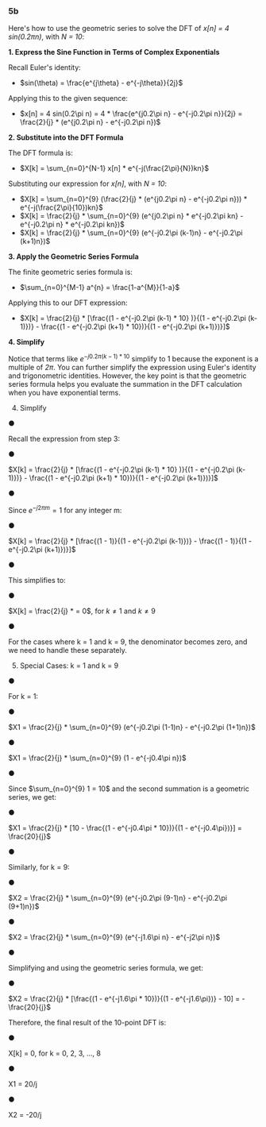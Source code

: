 
### 5b

Here's how to use the geometric series to solve the DFT of _x[n] = 4 sin(0.2πn)_, with _N = 10_:

**1. Express the Sine Function in Terms of Complex Exponentials**

Recall Euler's identity:

- $sin(\theta) = \frac{e^{j\theta} - e^{-j\theta}}{2j}$

Applying this to the given sequence:

- $x[n] = 4 sin(0.2\pi n) = 4 * \frac{e^{j0.2\pi n} - e^{-j0.2\pi n}}{2j} = \frac{2}{j} * (e^{j0.2\pi n} - e^{-j0.2\pi n})$

**2. Substitute into the DFT Formula**

The DFT formula is:

- $X[k] = \sum_{n=0}^{N-1} x[n] * e^{-j(\frac{2\pi}{N})kn}$

Substituting our expression for _x[n]_, with _N = 10_:

- $X[k] = \sum_{n=0}^{9} (\frac{2}{j} * (e^{j0.2\pi n} - e^{-j0.2\pi n})) * e^{-j(\frac{2\pi}{10})kn}$
- $X[k] = \frac{2}{j} * \sum_{n=0}^{9} (e^{j0.2\pi n} * e^{-j0.2\pi kn} - e^{-j0.2\pi n} * e^{-j0.2\pi kn})$
- $X[k] = \frac{2}{j} * \sum_{n=0}^{9} (e^{-j0.2\pi (k-1)n} - e^{-j0.2\pi (k+1)n})$

**3. Apply the Geometric Series Formula**

The finite geometric series formula is:

- $\sum_{n=0}^{M-1} a^{n} = \frac{1-a^{M}}{1-a}$

Applying this to our DFT expression:

- $X[k] = \frac{2}{j} * [\frac{(1 - e^{-j0.2\pi (k-1) * 10} )}{(1 - e^{-j0.2\pi (k-1)})} - \frac{(1 - e^{-j0.2\pi (k+1) * 10})}{(1 - e^{-j0.2\pi (k+1)})}]$

**4. Simplify**

Notice that terms like $e^{-j0.2\pi (k-1) * 10}$ simplify to 1 because the exponent is a multiple of _2π_. You can further simplify the expression using Euler's identity and trigonometric identities. However, the key point is that the geometric series formula helps you evaluate the summation in the DFT calculation when you have exponential terms.


4. Simplify

●

Recall the expression from step 3:

●

$X[k] = \frac{2}{j} * [\frac{(1 - e^{-j0.2\pi (k-1) * 10} )}{(1 - e^{-j0.2\pi (k-1)})} - \frac{(1 - e^{-j0.2\pi (k+1) * 10})}{(1 - e^{-j0.2\pi (k+1)})}]$

●

Since $e^{-j2\pi m} = 1$ for any integer m:

●

$X[k] = \frac{2}{j} * [\frac{(1 - 1)}{(1 - e^{-j0.2\pi (k-1)})} - \frac{(1 - 1)}{(1 - e^{-j0.2\pi (k+1)})}]$

●

This simplifies to:

●

$X[k] = \frac{2}{j} * = 0$, for $k \neq 1$ and $k \neq 9$

●

For the cases where k = 1 and k = 9, the denominator becomes zero, and we need to handle these separately.

5. Special Cases: k = 1 and k = 9

●

For k = 1:

●

$X1 = \frac{2}{j} * \sum_{n=0}^{9} (e^{-j0.2\pi (1-1)n} - e^{-j0.2\pi (1+1)n})$

●

$X1 = \frac{2}{j} * \sum_{n=0}^{9} (1 - e^{-j0.4\pi n})$

●

Since $\sum_{n=0}^{9} 1 = 10$ and the second summation is a geometric series, we get:

●

$X1 = \frac{2}{j} * [10 - \frac{(1 - e^{-j0.4\pi * 10})}{(1 - e^{-j0.4\pi})}] = \frac{20}{j}$

●

Similarly, for k = 9:

●

$X2 = \frac{2}{j} * \sum_{n=0}^{9} (e^{-j0.2\pi (9-1)n} - e^{-j0.2\pi (9+1)n})$

●

$X2 = \frac{2}{j} * \sum_{n=0}^{9} (e^{-j1.6\pi n} - e^{-j2\pi n})$

●

Simplifying and using the geometric series formula, we get:

●

$X2 = \frac{2}{j} * [\frac{(1 - e^{-j1.6\pi * 10})}{(1 - e^{-j1.6\pi})} - 10] = -\frac{20}{j}$

Therefore, the final result of the 10-point DFT is:

●

X[k] = 0, for k = 0, 2, 3, ..., 8

●

X1 = 20/j

●

X2 = -20/j